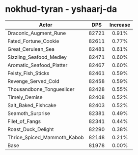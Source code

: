 # nokhud-tyran - yshaarj-da
| Actor | DPS | Increase |
|---|:---:|:---:|
|Draconic_Augment_Rune|82721|0.91%|
|Fated_Fortune_Cookie|82611|0.77%|
|Great_Cerulean_Sea|82481|0.61%|
|Sizzling_Seafood_Medley|82471|0.60%|
|Aromatic_Seafood_Platter|82467|0.60%|
|Feisty_Fish_Sticks|82461|0.59%|
|Revenge_Served_Cold|82458|0.59%|
|Thousandbone_Tongueslicer|82428|0.55%|
|Timely_Demise|82408|0.52%|
|Salt_Baked_Fishcake|82403|0.52%|
|Seamoth_Surprise|82381|0.49%|
|Filet_of_Fangs|82341|0.44%|
|Roast_Duck_Delight|82290|0.38%|
|Thrice_Spiced_Mammoth_Kabob|82148|0.21%|
|Base|81978|0.00%|
